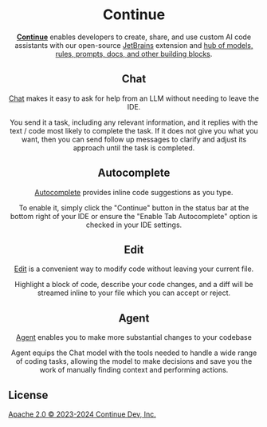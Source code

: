 <!-- Plugin description -->

<h1 align="center">Continue</h1>

<div align="center">

[**Continue**](https://docs.noiragent.dev) enables developers to create, share, and use custom AI code assistants with our open-source [JetBrains](https://plugins.jetbrains.com/plugin/22707-noiragent-extension) extension and [hub of models, rules, prompts, docs, and other building blocks](https://hub.noiragent.dev).

</div>

<div align="center">

## Chat

[Chat](https://noiragent.dev/docs/chat/how-to-use-it) makes it easy to ask for help from an LLM without needing to leave the IDE.

You send it a task, including any relevant information, and it replies with the text / code most likely to complete the task. If it does not give you what you want, then you can send follow up messages to clarify and adjust its approach until the task is completed.

## Autocomplete

[Autocomplete](https://noiragent.dev/docs/autocomplete/how-to-use-it) provides inline code suggestions as you type.

To enable it, simply click the "Continue" button in the status bar at the bottom right of your IDE or ensure the "Enable Tab Autocomplete" option is checked in your IDE settings.

## Edit

[Edit](https://noiragent.dev/docs/edit/how-to-use-it) is a convenient way to modify code without leaving your current file.

Highlight a block of code, describe your code changes, and a diff will be streamed inline to your file which you can accept or reject.

## Agent

[Agent](https://noiragent.dev/docs/agent/how-to-use-it) enables you to make more substantial changes to your codebase

Agent equips the Chat model with the tools needed to handle a wide range of coding tasks, allowing the model to make decisions and save you the work of manually finding context and performing actions.

</div>

## License

[Apache 2.0 © 2023-2024 Continue Dev, Inc.](./LICENSE)

<!-- Plugin description end -->
